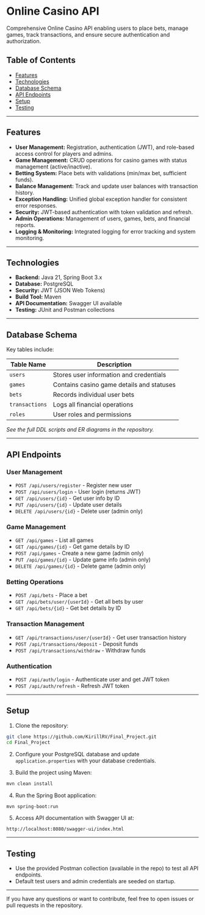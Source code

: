 
# Online Casino API

Comprehensive Online Casino API enabling users to place bets, manage games, track transactions, and ensure secure authentication and authorization.

## Table of Contents
- [Features](#features)
- [Technologies](#technologies)
- [Database Schema](#database-schema)
- [API Endpoints](#api-endpoints)
- [Setup](#setup)
- [Testing](#testing)

---

## Features
- **User Management:** Registration, authentication (JWT), and role-based access control for players and admins.
- **Game Management:** CRUD operations for casino games with status management (active/inactive).
- **Betting System:** Place bets with validations (min/max bet, sufficient funds).
- **Balance Management:** Track and update user balances with transaction history.
- **Exception Handling:** Unified global exception handler for consistent error responses.
- **Security:** JWT-based authentication with token validation and refresh.
- **Admin Operations:** Management of users, games, bets, and financial reports.
- **Logging & Monitoring:** Integrated logging for error tracking and system monitoring.

---

## Technologies
- **Backend:** Java 21, Spring Boot 3.x
- **Database:** PostgreSQL
- **Security:** JWT (JSON Web Tokens)
- **Build Tool:** Maven
- **API Documentation:** Swagger UI available
- **Testing:** JUnit and Postman collections

---

## Database Schema
Key tables include:

| Table Name     | Description                                 |
|----------------|---------------------------------------------|
| `users`        | Stores user information and credentials     |
| `games`        | Contains casino game details and statuses   |
| `bets`         | Records individual user bets                 |
| `transactions` | Logs all financial operations                |
| `roles`        | User roles and permissions                    |

*See the full DDL scripts and ER diagrams in the repository.*

---

## API Endpoints

### User Management
- `POST /api/users/register` - Register new user
- `POST /api/users/login` - User login (returns JWT)
- `GET /api/users/{id}` - Get user info by ID
- `PUT /api/users/{id}` - Update user details
- `DELETE /api/users/{id}` - Delete user (admin only)

### Game Management
- `GET /api/games` - List all games
- `GET /api/games/{id}` - Get game details by ID
- `POST /api/games` - Create a new game (admin only)
- `PUT /api/games/{id}` - Update game info (admin only)
- `DELETE /api/games/{id}` - Delete game (admin only)

### Betting Operations
- `POST /api/bets` - Place a bet
- `GET /api/bets/user/{userId}` - Get all bets by user
- `GET /api/bets/{id}` - Get bet details by ID

### Transaction Management
- `GET /api/transactions/user/{userId}` - Get user transaction history
- `POST /api/transactions/deposit` - Deposit funds
- `POST /api/transactions/withdraw` - Withdraw funds

### Authentication
- `POST /api/auth/login` - Authenticate user and get JWT token
- `POST /api/auth/refresh` - Refresh JWT token

---

## Setup

1. Clone the repository:

```bash
git clone https://github.com/KirillRV/Final_Project.git
cd Final_Project
```

2. Configure your PostgreSQL database and update `application.properties` with your database credentials.

3. Build the project using Maven:

```bash
mvn clean install
```

4. Run the Spring Boot application:

```bash
mvn spring-boot:run
```

5. Access API documentation with Swagger UI at:

```
http://localhost:8080/swagger-ui/index.html
```

---

## Testing

- Use the provided Postman collection (available in the repo) to test all API endpoints.
- Default test users and admin credentials are seeded on startup.

---

If you have any questions or want to contribute, feel free to open issues or pull requests in the repository.
